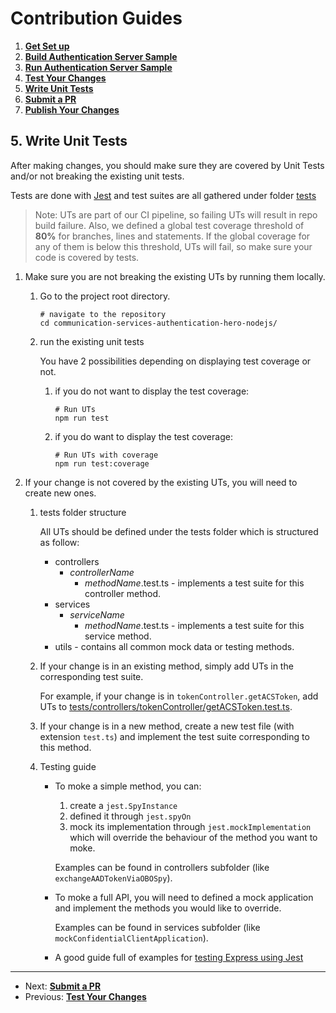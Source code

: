 # Contribution Guides

1. **[Get Set up](<1. get-set-up.md>)**
2. **[Build Authentication Server Sample](<2. build-authentication-server-sample.md>)**
3. **[Run Authentication Server Sample](<3. run-authentication-server-sample.md>)**
4. **[Test Your Changes](<4. test-your-changes.md>)**
5. **[Write Unit Tests](<5. write-unit-tests.md>)**
6. **[Submit a PR](<6. submit-a-pr.md>)**
7. **[Publish Your Changes](<7. publish-your-changes.md>)**



## 5. Write Unit Tests

After making changes, you should make sure they are covered by Unit Tests and/or not breaking the existing unit tests.

Tests are done with [Jest](https://jestjs.io/) and test suites are all gathered under folder [tests](../../tests)

>  Note: UTs are part of our CI pipeline, so failing UTs will result in repo build failure. Also, we defined a global test coverage threshold of **80%** for branches, lines and statements. If the global coverage for any of them is below this threshold, UTs will fail, so make sure your code is covered by tests.

1. Make sure you are not breaking the existing UTs by running them locally.

   1. Go to the project root directory.

        ```shell
        # navigate to the repository
        cd communication-services-authentication-hero-nodejs/
        ```

   2. run the existing unit tests

        You have 2 possibilities depending on displaying test coverage or not.
        1. if you do not want to display the test coverage:
            ```shell
            # Run UTs
            npm run test
            ```

        2. if you do want to display the test coverage:
            ```shell
            # Run UTs with coverage
            npm run test:coverage
            ```

2. If your change is not covered by the existing UTs, you will need to create new ones.

   1. tests folder structure

        All UTs should be defined under the tests folder which is structured as follow:

        - controllers 
            - _controllerName_
                - _methodName_.test.ts - implements a test suite for this controller method.
        - services
            - _serviceName_
                - _methodName_.test.ts - implements a test suite for this service method.
        - utils - contains all common mock data or testing methods.

   2. If your change is in an existing method, simply add UTs in the corresponding test suite.

        For example, if your change is in `tokenController.getACSToken`, add UTs to [tests/controllers/tokenController/getACSToken.test.ts](../../tests/controllers/tokenController/getACSToken.test.ts).

   3. If your change is in a new method, create a new test file (with extension `test.ts`) and implement the test suite corresponding to this method.

   4. Testing guide
        - To moke a simple method, you can:
            1. create a `jest.SpyInstance`
            2. defined it through `jest.spyOn`
            3. mock its implementation through `jest.mockImplementation` which will override the behaviour of the method you want to moke.

            Examples can be found in controllers subfolder (like `exchangeAADTokenViaOBOSpy`).

        - To moke a full API, you will need to defined a mock application and implement the methods you would like to override.

            Examples can be found in services subfolder (like `mockConfidentialClientApplication`).

        - A good guide full of examples for [testing Express using Jest](https://codewithhugo.com/express-request-response-mocking/)

---

- Next: **[Submit a PR](<6. submit-a-pr.md>)**
- Previous: **[Test Your Changes](<4. test-your-changes.md>)**

